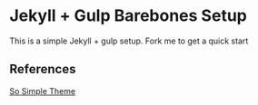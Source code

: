 # Jekyll + Gulp Barebones Setup

This is a simple Jekyll + gulp setup. Fork me to get a quick start



## References

[So Simple Theme](https://github.com/mmistakes/so-simple-theme)